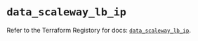 # `data_scaleway_lb_ip`

Refer to the Terraform Registory for docs: [`data_scaleway_lb_ip`](https://www.terraform.io/docs/providers/scaleway/d/lb_ip).
